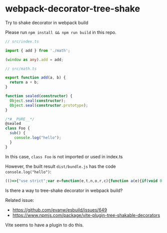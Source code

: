 # webpack-decorator-tree-shake

Try to shake decorator in webpack build

Please run `npm install && npm run build` in this repo.

```ts
// src/index.ts

import { add } from './math';

(window as any).add = add;
```

```ts
// src/math.ts

export function add(a, b) {
  return a + b;
}

function sealed(constructor) {
  Object.seal(constructor);
  Object.seal(constructor.prototype);
}

/*#__PURE__*/
@sealed
class Foo {
  sub() {
    console.log("hello");
  }
}
```

In this case, `class Foo` is not imported or used in index.ts

However, the built result `dist/bundle.js` has the code `console.log("hello")`:

```js
(()=>{"use strict";var e=function(e,t,n,o,r,c){function a(e){if(void 0!==e&&"function"!=typeof e)throw new TypeError("Function expected");return e}for(var i,l=o.kind,u="getter"===l?"get":"setter"===l?"set":"value",s=!t&&e?o.static?e:e.prototype:null,f=t||(s?Object.getOwnPropertyDescriptor(s,o.name):{}),d=!1,p=n.length-1;p>=0;p--){var b={};for(var y in o)b[y]="access"===y?{}:o[y];for(var y in o.access)b.access[y]=o.access[y];b.addInitializer=function(e){if(d)throw new TypeError("Cannot add initializers after decoration has completed");c.push(a(e||null))};var v=(0,n[p])("accessor"===l?{get:f.get,set:f.set}:f[u],b);if("accessor"===l){if(void 0===v)continue;if(null===v||"object"!=typeof v)throw new TypeError("Object expected");(i=a(v.get))&&(f.get=i),(i=a(v.set))&&(f.set=i),(i=a(v.init))&&r.unshift(i)}else(i=a(v))&&("field"===l?r.unshift(i):f[u]=i)}s&&Object.defineProperty(s,o.name,f),d=!0},t=function(e,t,n){for(var o=arguments.length>2,r=0;r<t.length;r++)n=o?t[r].call(e,n):t[r].call(e);return o?n:void 0},n=function(e,t,n){return"symbol"==typeof t&&(t=t.description?"[".concat(t.description,"]"):""),Object.defineProperty(e,"name",{configurable:!0,value:n?"".concat(n," ",t):t})};function o(e){Object.seal(e),Object.seal(e.prototype)}!function(){var r,c,a,i=[o],l=[];c=function(){function e(){}return e.prototype.sub=function(){console.log("hello")},e}();n(c,"Foo"),a="function"==typeof Symbol&&Symbol.metadata?Object.create(null):void 0,e(null,r={value:c},i,{kind:"class",name:c.name,metadata:a},null,l),c=r.value,a&&Object.defineProperty(c,Symbol.metadata,{enumerable:!0,configurable:!0,writable:!0,value:a}),t(c,l)}();window.add=function(e,t){return e+t}})();
```

Is there a way to tree-shake decorator in webpack build?

Related issue:
- https://github.com/evanw/esbuild/issues/649
- https://www.npmjs.com/package/vite-plugin-tree-shakable-decorators

Vite seems to have a plugin to do this.

